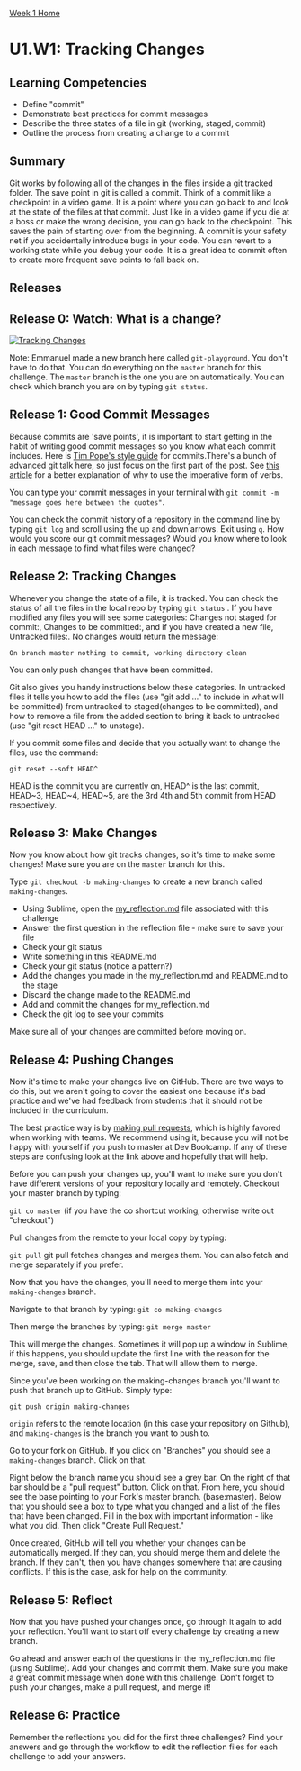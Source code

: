 [Week 1 Home](../)

# U1.W1: Tracking Changes

## Learning Competencies

- Define "commit"
- Demonstrate best practices for commit messages
- Describe the three states of a file in git (working, staged, commit)
- Outline the process from creating a change to a commit

## Summary

Git works by following all of the changes in the files inside a git tracked folder. The save point in git is called a commit. Think of a commit like a checkpoint in a video game. It is a point where you can go back to and look at the state of the files at that commit. Just like in a video game if you die at a boss or make the wrong decision, you can go back to the checkpoint. This saves the pain of starting over from the beginning. A commit is your safety net if you accidentally introduce bugs in your code. You can revert to a working state while you debug your code. It is a great idea to commit often to create more frequent save points to fall back on.

## Releases

## Release 0: Watch: What is a change?
[![Tracking Changes](http://img.youtube.com/vi/cBTs3WWMXUs/0.jpg)](http://www.youtube.com/watch?v=cBTs3WWMXUs)

Note: Emmanuel made a new branch here called `git-playground`. You don't have to do that. You can do everything on the `master` branch for this challenge. The `master` branch is the one you are on automatically. You can check which branch you are on by typing `git status`.

## Release 1: Good Commit Messages

Because commits are 'save points', it is important to start getting in the habit of writing good commit messages so you know what each commit includes. Here is [Tim Pope's style guide](http://tbaggery.com/2008/04/19/a-note-about-git-commit-messages.html) for commits.There's a bunch of advanced git talk here, so just focus on the first part of the post. See [this article](http://365git.tumblr.com/post/3308646748/writing-git-commit-messages) for a better explanation of why to use the imperative form of verbs.

You can type your commit messages in your terminal with `git commit -m "message goes here between the quotes"`.

You can check the commit history of a repository in the command line by typing `git log` and scroll using the up and down arrows. Exit using `q`. How would you score our git commit messages? Would you know where to look in each message to find what files were changed?

## Release 2: Tracking Changes

Whenever you change the state of a file, it is tracked. You can check the status of all the files in the local repo by typing `git status` . If you have modified any files you will see some categories: Changes not staged for commit:, Changes to be committed:, and if you have created a new file, Untracked files:. No changes would return the message:

`On branch master
nothing to commit, working directory clean`

You can only push changes that have been committed.

Git also gives you handy instructions below these categories. In untracked files it tells you how to add the files (use "git add <file>..." to include in what will be committed) from untracked to staged(changes to be committed), and how to remove a file from the added section to bring it back to untracked (use "git reset HEAD <file>..." to unstage).

If you commit some files and decide that you actually want to change the files, use the command:

`git reset --soft HEAD^`

HEAD is the commit you are currently on, HEAD^ is the last commit, HEAD~3, HEAD~4, HEAD~5, are the 3rd 4th and 5th commit from HEAD respectively.

## Release 3: Make Changes

Now you know about how git tracks changes, so it's time to make some changes! Make sure you are on the `master` branch for this.

Type `git checkout -b making-changes` to create a new branch called `making-changes`.

- Using Sublime, open the [my_reflection.md](my_reflection.md) file associated with this challenge
- Answer the first question in the reflection file - make sure to save your file
- Check your git status
- Write something in this README.md
- Check your git status (notice a pattern?)
- Add the changes you made in the my_reflection.md and README.md to the stage
- Discard the change made to the README.md
- Add and commit the changes for my_reflection.md
- Check the git log to see your commits

Make sure all of your changes are committed before moving on.

## Release 4: Pushing Changes

Now it's time to make your changes live on GitHub. There are two ways to do this, but we aren't going to cover the easiest one because it's bad practice and we've had feedback from students that it should not be included in the curriculum.

The best practice way is by [making pull requests](making-pull-requests.md), which is highly favored when working with teams. We recommend using it, because you will not be happy with yourself if you push to master at Dev Bootcamp. If any of these steps are confusing look at the link above and hopefully that will help.

Before you can push your changes up, you'll want to make sure you don't have different versions of your repository locally and remotely. Checkout your master branch by typing:

`git co master` (if you have the co shortcut working, otherwise write out "checkout")

Pull changes from the remote to your local copy by typing:

`git pull`  git pull fetches changes and merges them. You can also fetch and merge separately if you prefer.

Now that you have the changes, you'll need to merge them into your `making-changes` branch. 

Navigate to that branch by typing:
`git co making-changes`

Then merge the branches by typing:
`git merge master`

This will merge the changes. Sometimes it will pop up a window in Sublime, if this happens, you should update the first line with the reason for the merge, save, and then close the tab. That will allow them to merge. 

Since you've been working on the making-changes branch you'll want to push that branch up to GitHub. Simply type:

`git push origin making-changes`

`origin` refers to the remote location (in this case your repository on Github), and `making-changes` is the branch you want to push to.

Go to your fork on GitHub. If you click on "Branches" you should see a `making-changes` branch. Click on that.

Right below the branch name you should see a grey bar. On the right of that bar should be a "pull request" button. Click on that. From here, you should see the base pointing to your Fork's master branch. (base:master). Below that you should see a box to type what you changed and a list of the files that have been changed. Fill in the box with important information - like what you did. Then click "Create Pull Request."

Once created, GitHub will tell you whether your changes can be automatically merged. If they can, you should merge them and delete the branch. If they can't, then you have changes somewhere that are causing conflicts. If this is the case, ask for help on the community.

## Release 5: Reflect
Now that you have pushed your changes once, go through it again to add your reflection. You'll want to start off every challenge by creating a new branch. 

Go ahead and answer each of the questions in the my_reflection.md file (using Sublime). Add your changes and commit them. Make sure you make a great commit message when done with this challenge. Don't forget to push your changes, make a pull request, and merge it!

## Release 6: Practice
Remember the reflections you did for the first three challenges? Find your answers and go through the workflow to edit the reflection files for each challenge to add your answers.
